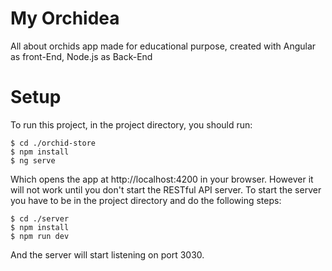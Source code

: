 # My Orchidea
All about orchids app made for educational purpose, created with Angular as front-End, Node.js as Back-End
# Setup
To run this project, in the project directory, you should run:

```
$ cd ./orchid-store
$ npm install
$ ng serve
```

Which opens the app at http://localhost:4200 in your browser. However it will not work until you don't start the RESTful API server. To start the server you have to be in the project directory and do the following steps:

```
$ cd ./server
$ npm install
$ npm run dev
```

And the server will start listening on port 3030.
